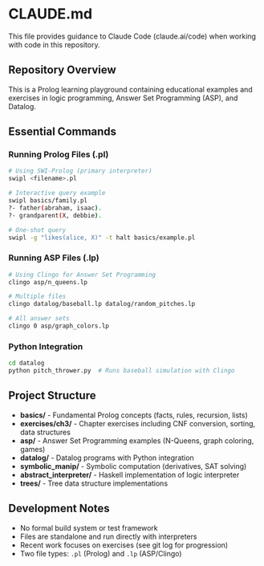 # CLAUDE.md

This file provides guidance to Claude Code (claude.ai/code) when working with code in this repository.

## Repository Overview

This is a Prolog learning playground containing educational examples and exercises in logic programming, Answer Set Programming (ASP), and Datalog.

## Essential Commands

### Running Prolog Files (.pl)

```bash
# Using SWI-Prolog (primary interpreter)
swipl <filename>.pl

# Interactive query example
swipl basics/family.pl
?- father(abraham, isaac).
?- grandparent(X, debbie).

# One-shot query
swipl -g "likes(alice, X)" -t halt basics/example.pl
```

### Running ASP Files (.lp)

```bash
# Using Clingo for Answer Set Programming
clingo asp/n_queens.lp

# Multiple files
clingo datalog/baseball.lp datalog/random_pitches.lp

# All answer sets
clingo 0 asp/graph_colors.lp
```

### Python Integration

```bash
cd datalog
python pitch_thrower.py  # Runs baseball simulation with Clingo
```

## Project Structure

- **basics/** - Fundamental Prolog concepts (facts, rules, recursion, lists)
- **exercises/ch3/** - Chapter exercises including CNF conversion, sorting, data structures
- **asp/** - Answer Set Programming examples (N-Queens, graph coloring, games)
- **datalog/** - Datalog programs with Python integration
- **symbolic_manip/** - Symbolic computation (derivatives, SAT solving)
- **abstract_interpreter/** - Haskell implementation of logic interpreter
- **trees/** - Tree data structure implementations

## Development Notes

- No formal build system or test framework
- Files are standalone and run directly with interpreters
- Recent work focuses on exercises (see git log for progression)
- Two file types: `.pl` (Prolog) and `.lp` (ASP/Clingo)